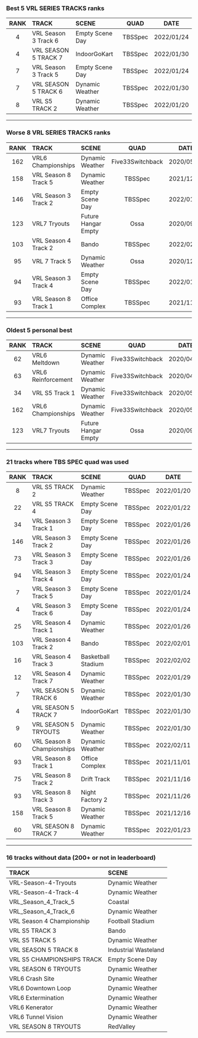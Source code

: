 ### Best 5 VRL SERIES TRACKS ranks
|RANK|TRACK|SCENE|QUAD|DATE|
|:---:|:---|:---|:---:|:---:|
|4|VRL Season 3 Track 6|Empty Scene Day|TBSSpec|2022/01/24|
|4|VRL SEASON 5 TRACK 7|IndoorGoKart|TBSSpec|2022/01/30|
|7|VRL Season 3 Track 5|Empty Scene Day|TBSSpec|2022/01/24|
|7|VRL SEASON 5 TRACK 6|Dynamic Weather|TBSSpec|2022/01/30|
|8|VRL S5 TRACK 2|Dynamic Weather|TBSSpec|2022/01/20|
---
### Worse 8 VRL SERIES TRACKS ranks
|RANK|TRACK|SCENE|QUAD|DATE|
|:---:|:---|:---|:---:|:---:|
|162|VRL6 Championships|Dynamic Weather|Five33Switchback|2020/05/05|
|158|VRL Season 8 Track 5|Dynamic Weather|TBSSpec|2021/12/16|
|146|VRL Season 3 Track 2|Empty Scene Day|TBSSpec|2022/01/26|
|123|VRL7 Tryouts|Future Hangar Empty|Ossa|2020/09/13|
|103|VRL Season 4 Track 2|Bando|TBSSpec|2022/02/01|
|95|VRL 7 Track 5|Dynamic Weather|Ossa|2020/12/08|
|94|VRL Season 3 Track 4|Empty Scene Day|TBSSpec|2022/01/24|
|93|VRL Season 8 Track 1|Office Complex|TBSSpec|2021/11/01|
---
### Oldest 5 personal best
|RANK|TRACK|SCENE|QUAD|DATE|
|:---:|:---|:---|:---:|:---:|
|62|VRL6 Meltdown|Dynamic Weather|Five33Switchback|2020/04/12|
|63|VRL6 Reinforcement|Dynamic Weather|Five33Switchback|2020/04/12|
|34|VRL S5 Track 1|Dynamic Weather|Five33Switchback|2020/05/04|
|162|VRL6 Championships|Dynamic Weather|Five33Switchback|2020/05/05|
|123|VRL7 Tryouts|Future Hangar Empty|Ossa|2020/09/13|
---
### 21 tracks where TBS SPEC quad was used
|RANK|TRACK|SCENE|QUAD|DATE|
|:---:|:---|:---|:---:|:---:|
|8|VRL S5 TRACK 2|Dynamic Weather|TBSSpec|2022/01/20|
|22|VRL S5 TRACK 4|Empty Scene Day|TBSSpec|2022/01/22|
|34|VRL Season 3 Track 1|Empty Scene Day|TBSSpec|2022/01/26|
|146|VRL Season 3 Track 2|Empty Scene Day|TBSSpec|2022/01/26|
|73|VRL Season 3 Track 3|Empty Scene Day|TBSSpec|2022/01/26|
|94|VRL Season 3 Track 4|Empty Scene Day|TBSSpec|2022/01/24|
|7|VRL Season 3 Track 5|Empty Scene Day|TBSSpec|2022/01/24|
|4|VRL Season 3 Track 6|Empty Scene Day|TBSSpec|2022/01/24|
|25|VRL Season 4 Track 1|Dynamic Weather|TBSSpec|2022/01/26|
|103|VRL Season 4 Track 2|Bando|TBSSpec|2022/02/01|
|16|VRL Season 4 Track 3|Basketball Stadium|TBSSpec|2022/02/02|
|12|VRL Season 4 Track 7|Dynamic Weather|TBSSpec|2022/01/29|
|7|VRL SEASON 5 TRACK 6|Dynamic Weather|TBSSpec|2022/01/30|
|4|VRL SEASON 5 TRACK 7|IndoorGoKart|TBSSpec|2022/01/30|
|9|VRL SEASON 5 TRYOUTS|Dynamic Weather|TBSSpec|2022/01/30|
|60|VRL Season 8 Championships|Dynamic Weather|TBSSpec|2022/02/11|
|93|VRL Season 8 Track 1|Office Complex|TBSSpec|2021/11/01|
|75|VRL Season 8 Track 2|Drift Track|TBSSpec|2021/11/16|
|93|VRL Season 8 Track 3|Night Factory 2|TBSSpec|2021/11/26|
|158|VRL Season 8 Track 5|Dynamic Weather|TBSSpec|2021/12/16|
|60|VRL SEASON 8 TRACK 7|Dynamic Weather|TBSSpec|2022/01/23|
---
### 16 tracks without data (200+ or not in leaderboard)
|TRACK|SCENE|
|:---|:---|
|VRL-Season-4-Tryouts|Dynamic Weather|
|VRL-Season-4-Track-4|Dynamic Weather|
|VRL_Season_4_Track_5|Coastal|
|VRL_Season_4_Track_6|Dynamic Weather|
|VRL Season 4 Championship|Football Stadium|
|VRL S5 TRACK 3|Bando|
|VRL S5 TRACK 5|Dynamic Weather|
|VRL SEASON 5 TRACK 8|Industrial Wasteland|
|VRL S5 CHAMPIONSHIPS TRACK|Empty Scene Day|
|VRL SEASON 6 TRYOUTS|Dynamic Weather|
|VRL6 Crash Site|Dynamic Weather|
|VRL6 Downtown Loop|Dynamic Weather|
|VRL6 Extermination|Dynamic Weather|
|VRL6 Kenerator|Dynamic Weather|
|VRL6 Tunnel Vision|Dynamic Weather|
|VRL SEASON 8 TRYOUTS|RedValley|
